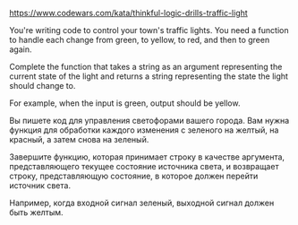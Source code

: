 https://www.codewars.com/kata/thinkful-logic-drills-traffic-light

You're writing code to control your town's traffic lights. You need a function to handle each change from green, to yellow, to red, and then to green again.

Complete the function that takes a string as an argument representing the current state of the light and returns a string representing the state the light should change to.

For example, when the input is green, output should be yellow.

Вы пишете код для управления светофорами вашего города. Вам нужна функция для обработки каждого изменения с зеленого на желтый, на красный, а затем снова на зеленый.

Завершите функцию, которая принимает строку в качестве аргумента, представляющего текущее состояние источника света, и возвращает строку, представляющую состояние, в которое должен перейти источник света.

Например, когда входной сигнал зеленый, выходной сигнал должен быть желтым.